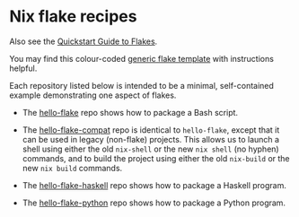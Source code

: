 # Nix flake recipes

Also see the [Quickstart Guide to Flakes](https://github.com/mhwombat/nix-for-numbskulls/blob/main/flakes.md).

You may find this colour-coded
[generic flake template](https://mhwombat.codeberg.page/nix-book/#_a_generic_flake)
with instructions helpful.

Each repository listed below is intended to be a minimal, self-contained example demonstrating one aspect of flakes.

- The [hello-flake](https://codeberg.org/mhwombat/hello-flake) repo
  shows how to package a Bash script.

- The [hello-flake-compat](https://codeberg.org/mhwombat/hello-flake-compat) repo
  is identical to `hello-flake`, except that it can be used in legacy (non-flake) projects.
  This allows us to launch a shell using either the old `nix-shell`
  or the new `nix shell` (no hyphen) commands,
  and to build the project using either the old `nix-build` or the new `nix build` commands.

- The [hello-flake-haskell](https://codeberg.org/mhwombat/hello-flake-haskell) repo
  shows how to package a Haskell program.

- The [hello-flake-python](https://codeberg.org/mhwombat/hello-flake-python) repo
  shows how to package a Python program.
